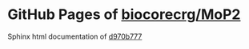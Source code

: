 GitHub Pages of [biocorecrg/MoP2](https://github.com/biocorecrg/MoP2.git)
===
Sphinx html documentation of [d970b777](https://github.com/biocorecrg/MoP2/tree/d970b777c8f20ef51470d709cf006dd0c2399614)
